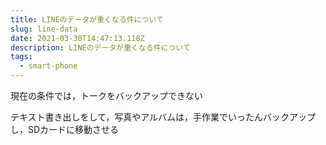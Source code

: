 ```yaml
---
title: LINEのデータが重くなる件について
slug: line-data
date: 2021-03-30T14:47:13.118Z
description: LINEのデータが重くなる件について
tags:
  - smart-phone
---
```

現在の条件では，トークをバックアップできない

テキスト書き出しをして，写真やアルバムは，手作業でいったんバックアップし，SDカードに移動させる
